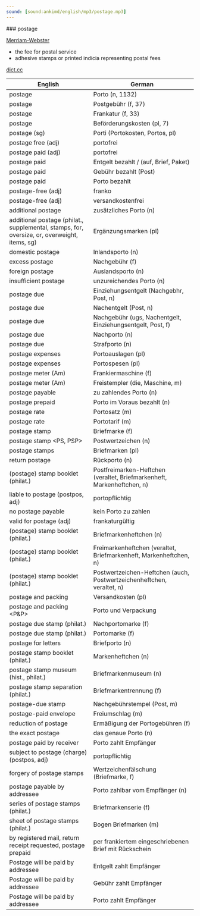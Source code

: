 ```yaml
---
sound: [sound:ankimd/english/mp3/postage.mp3]
---
```


\### postage

[Merriam-Webster](https://www.merriam-webster.com/dictionary/postage)

- the fee for postal service
- adhesive stamps or printed indicia representing postal fees

[dict.cc](https://www.dict.cc/postage)

| English        | German       |
| -------------- | ------------ |
| postage | Porto (n, 1132) |
| postage | Postgebühr (f, 37) |
| postage | Frankatur (f, 33) |
| postage | Beförderungskosten (pl, 7) |
| postage (sg) | Porti (Portokosten, Portos, pl) |
| postage free (adj) | portofrei |
| postage paid (adj) | portofrei |
| postage paid | Entgelt bezahlt / (auf, Brief, Paket) |
| postage paid | Gebühr bezahlt (Post) |
| postage paid | Porto bezahlt |
| postage-free (adj) | franko |
| postage-free (adj) | versandkostenfrei |
| additional postage | zusätzliches Porto (n) |
| additional postage (philat., supplemental, stamps, for, oversize, or, overweight, items, sg) | Ergänzungsmarken (pl) |
| domestic postage | Inlandsporto (n) |
| excess postage | Nachgebühr (f) |
| foreign postage | Auslandsporto (n) |
| insufficient postage | unzureichendes Porto (n) |
| postage due | Einziehungsentgelt (Nachgebhr, Post, n) |
| postage due | Nachentgelt (Post, n) |
| postage due | Nachgebühr (ugs, Nachentgelt, Einziehungsentgelt, Post, f) |
| postage due | Nachporto (n) |
| postage due | Strafporto (n) |
| postage expenses | Portoauslagen (pl) |
| postage expenses | Portospesen (pl) |
| postage meter (Am) | Frankiermaschine (f) |
| postage meter (Am) | Freistempler (die, Maschine, m) |
| postage payable | zu zahlendes Porto (n) |
| postage prepaid | Porto im Voraus bezahlt (n) |
| postage rate | Portosatz (m) |
| postage rate | Portotarif (m) |
| postage stamp | Briefmarke (f) |
| postage stamp <PS, PSP> | Postwertzeichen <PWZ> (n) |
| postage stamps | Briefmarken (pl) |
| return postage | Rückporto (n) |
| (postage) stamp booklet (philat.) | Postfreimarken-Heftchen (veraltet, Briefmarkenheft, Markenheftchen, n) |
| liable to postage (postpos, adj) | portopflichtig |
| no postage payable | kein Porto zu zahlen |
| valid for postage (adj) | frankaturgültig |
| (postage) stamp booklet (philat.) | Briefmarkenheftchen (n) |
| (postage) stamp booklet (philat.) | Freimarkenheftchen (veraltet, Briefmarkenheft, Markenheftchen, n) |
| (postage) stamp booklet (philat.) | Postwertzeichen-Heftchen (auch, Postwertzeichenheftchen, veraltet, n) |
| postage and packing | Versandkosten (pl) |
| postage and packing <P&P> | Porto und Verpackung |
| postage due stamp (philat.) | Nachportomarke (f) |
| postage due stamp (philat.) | Portomarke (f) |
| postage for letters | Briefporto (n) |
| postage stamp booklet (philat.) | Markenheftchen <MH> (n) |
| postage stamp museum (hist., philat.) | Briefmarkenmuseum (n) |
| postage stamp separation (philat.) | Briefmarkentrennung (f) |
| postage-due stamp | Nachgebührstempel (Post, m) |
| postage-paid envelope | Freiumschlag (m) |
| reduction of postage | Ermäßigung der Portogebühren (f) |
| the exact postage | das genaue Porto (n) |
| postage paid by receiver | Porto zahlt Empfänger |
| subject to postage (charge) (postpos, adj) | portopflichtig |
| forgery of postage stamps | Wertzeichenfälschung (Briefmarke, f) |
| postage payable by addressee | Porto zahlbar vom Empfänger (n) |
| series of postage stamps (philat.) | Briefmarkenserie (f) |
| sheet of postage stamps (philat.) | Bogen Briefmarken (m) |
| by registered mail, return receipt requested, postage prepaid | per frankiertem eingeschriebenen Brief mit Rückschein |
| Postage will be paid by addressee | Entgelt zahlt Empfänger |
| Postage will be paid by addressee | Gebühr zahlt Empfänger |
| Postage will be paid by addressee | Porto zahlt Empfänger |
